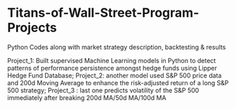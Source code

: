 # Titans-of-Wall-Street-Program-Projects
Python Codes along with market strategy description, backtesting &amp; results

Project_1: Built supervised Machine Learning models in Python to detect patterns of performance persistence amongst hedge funds using
Lipper Hedge Fund Database; 
Project_2: another model used S&P 500 price data and 200d Moving Average to enhance the risk-adjusted return of a long S&P 500 strategy; 
Project_3 : last one predicts volatility of the S&P 500 immediately after breaking 200d MA/50d MA/100d MA

